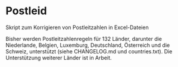 # Postleid

Skript zum Korrigieren von Postleitzahlen in Excel-Dateien

Bisher werden Postleitzahlenregeln für 132 Länder,
darunter die Niederlande, Belgien, Luxemburg, Deutschland,
Österreich und die Schweiz,
unterstützt (siehe CHANGELOG.md und countries.txt).
Die Unterstützung weiterer Länder ist in Arbeit.
